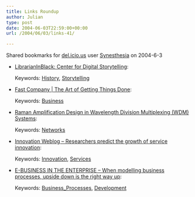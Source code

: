 ```yaml
---
title: Links Roundup
author: Julian
type: post
date: 2004-06-03T22:59:00+00:00
url: /2004/06/03/links-41/

---
```

Shared bookmarks for [del.icio.us][1] user  [Synesthesia][2] on 2004-6-3

  * [LibrarianInBlack: Center for Digital Storytelling][3]:
   
    Keywords: [History][4], [Storytelling][5]
  * [Fast Company | The Art of Getting Things Done][6]:
   
    Keywords: [Business][7]
  * [Raman Amplification Design in Wavelength Division Multiplexing (WDM) Systems][8]:
   
    Keywords: [Networks][9]
  * [Innovation Weblog &#8211; Researchers predict the growth of service innovation][10]:
   
    Keywords: [Innovation][11], [Services][12]
  * [E-BUSINESS IN THE ENTERPRISE &#8211; When modelling business processes, upside down is the right way up][13]:
   
    Keywords: [Business_Processes][14], [Development][15]

 [1]: https://del.icio.us/
 [2]: https://del.icio.us/synesthesia
 [3]: https://librarianinblack.typepad.com/librarianinblack/2004/06/center_for_digi.html "https://librarianinblack.typepad.com/librarianinblack/2004/06/center_for_digi.html"
 [4]: https://del.icio.us/synesthesia/History
 [5]: https://del.icio.us/synesthesia/Storytelling
 [6]: https://www.fastcompany.com/online/35/smith.html "https://www.fastcompany.com/online/35/smith.html"
 [7]: https://del.icio.us/synesthesia/Business
 [8]: https://www.iec.org/online/tutorials/raman/index.html "https://www.iec.org/online/tutorials/raman/index.html"
 [9]: https://del.icio.us/synesthesia/Networks
 [10]: https://www.innovationtools.com/weblog/innovationblog-detail.asp?ArticleID=462 "https://www.innovationtools.com/weblog/innovationblog-detail.asp?ArticleID=462"
 [11]: https://del.icio.us/synesthesia/Innovation
 [12]: https://del.icio.us/synesthesia/Services
 [13]: https://www.itworld.com/nl/ebiz_ent/05252004/ "https://www.itworld.com/nl/ebiz_ent/05252004/"
 [14]: https://del.icio.us/synesthesia/Business_Processes
 [15]: https://del.icio.us/synesthesia/Development